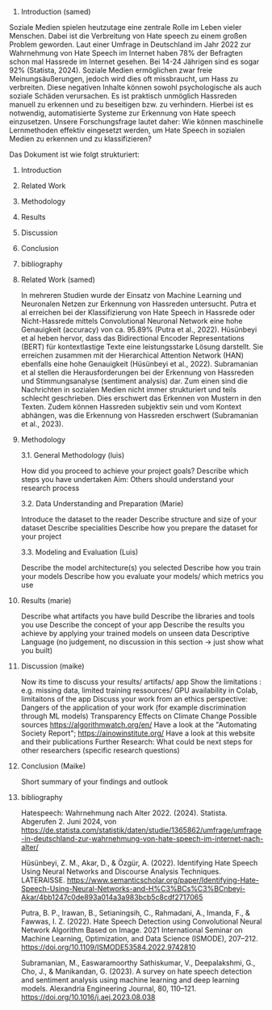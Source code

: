 1. Introduction (samed)
   
  Soziale Medien spielen heutzutage eine zentrale Rolle im Leben vieler Menschen. Dabei ist die Verbreitung von Hate speech zu einem großen Problem geworden. Laut einer Umfrage in Deutschland im Jahr 2022 zur Wahrnehmung von Hate Speech im Internet haben 78% der Befragten schon mal Hassrede im Internet gesehen. Bei 14-24 Jährigen sind es sogar 92% (Statista, 2024). Soziale Medien ermöglichen zwar freie Meinungsäußerungen, jedoch wird dies oft missbraucht, um Hass zu verbreiten. Diese negativen Inhalte können sowohl psychologische als auch soziale Schäden verursachen. Es ist praktisch unmöglich Hassreden manuell zu erkennen und zu beseitigen bzw. zu verhindern. Hierbei ist es notwendig, automatisierte Systeme zur Erkennung von Hate speech einzusetzen. 
  Unsere Forschungsfrage lautet daher: Wie können maschinelle Lernmethoden effektiv eingesetzt werden, um Hate Speech in sozialen Medien zu erkennen und zu klassifizieren? 

  Das Dokument ist wie folgt strukturiert:
  1. Introduction
  2. Related Work
  3. Methodology
  4. Results
  5. Discussion
  6. Conclusion
  7. bibliography
   
3. Related Work (samed)    
   
   In mehreren Studien wurde der Einsatz von Machine Learning und Neuronalen Netzen zur Erkennung von Hassreden untersucht. Putra et al erreichen bei der Klassifizierung von Hate Speech in Hassrede oder Nicht-Hassrede mittels Convolutional Neuronal Network eine hohe Genauigkeit (accuracy) von ca. 95.89% (Putra et al., 2022). Hüsünbeyi et al heben hervor, dass das Bidirectional Encoder Representations (BERT) für kontextlastige Texte eine leistungsstarke Lösung darstellt. Sie erreichen zusammen mit der Hierarchical Attention Network (HAN) ebenfalls eine hohe Genauigkeit (Hüsünbeyi et al., 2022). Subramanian et al stellen die Herausforderungen bei der Erkennung von Hassreden und Stimmungsanalyse (sentiment analysis) dar. Zum einen sind die Nachrichten in sozialen Medien nicht immer strukturiert und teils schlecht geschrieben. Dies erschwert das Erkennen von Mustern in den Texten. Zudem können Hassreden subjektiv sein und vom Kontext abhängen, was die Erkennung von Hassreden erschwert (Subramanian et al., 2023).

3. Methodology
   
   3.1. General Methodology (luis)
   
      How did you proceed to achieve your project goals?
      Describe which steps you have undertaken
      Aim: Others should understand your research process

   3.2. Data Understanding and Preparation (Marie) 
   
      Introduce the dataset to the reader
      Describe structure and size of your dataset
      Describe specialities
      Describe how you prepare the dataset for your project

   
   3.3. Modeling and Evaluation (Luis)
   
      Describe the model architecture(s) you selected
      Describe how you train your models
      Describe how you evaluate your models/ which metrics you use

4. Results (marie)
   
   Describe what artifacts you have build
   Describe the libraries and tools you use
   Describe the concept of your app
   Describe the results you achieve by applying your trained models on unseen data
   Descriptive Language (no judgement, no discussion in this section -> just show what you built)
   
5. Discussion (maike)
   
   Now its time to discuss your results/ artifacts/ app
   Show the limitations : e.g. missing data, limited training ressources/ GPU availability in Colab, limitaitons of the app
   Discuss your work from an ethics perspective:
   Dangers of the application of your work (for example discrimination through ML models)
   Transparency
   Effects on Climate Change
   Possible sources https://algorithmwatch.org/en/ Have a look at the "Automating Society Report"; https://ainowinstitute.org/ Have a look at this website and their
   publications
   Further Research: What could be next steps for other researchers (specific research questions)
   
6. Conclusion (Maike)
    
   Short summary of your findings and outlook

7. bibliography


   Hatespeech: Wahrnehmung nach Alter 2022. (2024). Statista. Abgerufen 2. Juni 2024, von https://de.statista.com/statistik/daten/studie/1365862/umfrage/umfrage-in-deutschland-zur-wahrnehmung-von-hate-speech-im-internet-nach-alter/

   Hüsünbeyi, Z. M., Akar, D., & Özgür, A. (2022). Identifying Hate Speech Using Neural Networks and Discourse Analysis Techniques. LATERAISSE. https://www.semanticscholar.org/paper/Identifying-Hate-Speech-Using-Neural-Networks-and-H%C3%BCs%C3%BCnbeyi-Akar/4bb1247c0de893a014a3a983bcb5c8cdf2717065

   Putra, B. P., Irawan, B., Setianingsih, C., Rahmadani, A., Imanda, F., & Fawwas, I. Z. (2022). Hate Speech Detection using Convolutional Neural Network Algorithm Based on Image. 2021 International Seminar on Machine Learning, Optimization, and Data Science (ISMODE), 207–212. https://doi.org/10.1109/ISMODE53584.2022.9742810

   Subramanian, M., Easwaramoorthy Sathiskumar, V., Deepalakshmi, G., Cho, J., & Manikandan, G. (2023). A survey on hate speech detection and sentiment analysis using machine learning and deep learning models. Alexandria Engineering Journal, 80, 110–121. https://doi.org/10.1016/j.aej.2023.08.038




